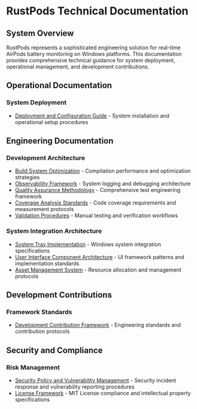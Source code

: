 # RustPods Technical Documentation

## System Overview

RustPods represents a sophisticated engineering solution for real-time AirPods battery monitoring on Windows platforms. This documentation provides comprehensive technical guidance for system deployment, operational management, and development contributions.

## Operational Documentation

### System Deployment
- [Deployment and Configuration Guide](user-guide/getting-started.md) - System installation and operational setup procedures

## Engineering Documentation

### Development Architecture
- [Build System Optimization](development/build-optimization-guide.md) - Compilation performance and optimization strategies
- [Observability Framework](development/logging-best-practices.md) - System logging and debugging architecture  
- [Quality Assurance Methodology](development/testing-best-practices.md) - Comprehensive test engineering framework
- [Coverage Analysis Standards](development/test-coverage.md) - Code coverage requirements and measurement protocols
- [Validation Procedures](development/manual-testing-guide.md) - Manual testing and verification workflows

### System Integration Architecture
- [System Tray Implementation](development/system-tray-implementation.md) - Windows system integration specifications
- [User Interface Component Architecture](development/ui-components.md) - UI framework patterns and implementation standards
- [Asset Management System](development/assets.md) - Resource allocation and management protocols

## Development Contributions

### Framework Standards
- [Development Contribution Framework](CONTRIBUTING.md) - Engineering standards and contribution protocols

## Security and Compliance

### Risk Management
- [Security Policy and Vulnerability Management](SECURITY.md) - Security incident response and vulnerability reporting procedures
- [License Framework](../LICENSE) - MIT License compliance and intellectual property specifications 